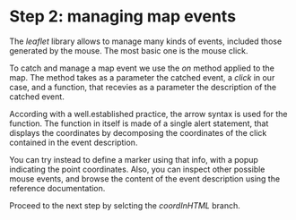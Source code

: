 # Step 2: managing map events

The *leaflet* library allows to manage many kinds of events, included those generated by the mouse. The most basic one is the mouse click.

To catch and manage a map event we use the *on* method applied to the map. The method takes as a parameter the catched event, a *click* in our case, and a function, that recevies as a parameter the description of the catched event.

According with a well.established practice, the arrow syntax is used for the function. The function in itself is made of a single alert statement, that displays the coordinates by decomposing the coordinates of the click contained in the event description.

You can try instead to define a marker using that info, with a popup indicating the point coordinates. Also, you can inspect other possible mouse events, and browse the content of the event description using the reference documentation.

Proceed to the next step by selcting the *coordInHTML* branch.

